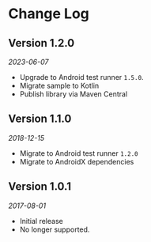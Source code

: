 Change Log
==========

## Version 1.2.0

_2023-06-07_

* Upgrade to Android test runner `1.5.0`.
* Migrate sample to Kotlin
* Publish library via Maven Central

## Version 1.1.0

_2018-12-15_

* Migrate to Android test runner `1.2.0`
* Migrate to AndroidX dependencies

## Version 1.0.1

_2017-08-01_

* Initial release
* No longer supported. 